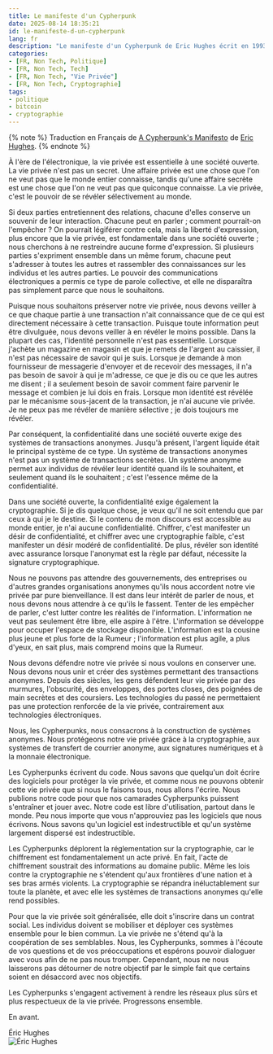 ```yaml
---
title: Le manifeste d'un Cypherpunk
date: 2025-08-14 18:35:21
id: le-manifeste-d-un-cypherpunk
lang: fr
description: "Le manifeste d'un Cypherpunk de Eric Hughes écrit en 1993."
categories:
- [FR, Non Tech, Politique]
- [FR, Non Tech, Tech]
- [FR, Non Tech, "Vie Privée"]
- [FR, Non Tech, Cryptographie]
tags:
- politique
- bitcoin
- cryptographie
---
```


{% note %}
Traduction en Français de [A Cypherpunk's Manifesto](https://nakamotoinstitute.org/library/cypherpunk-manifesto/) de [Eric Hughes](https://en.wikipedia.org/wiki/Eric_Hughes_(cypherpunk)).
{% endnote %}

À l'ère de l'électronique, la vie privée est essentielle à une société ouverte. La vie privée n'est
pas un secret. Une affaire privée est une chose que l'on ne veut pas que le monde entier connaisse,
tandis qu'une affaire secrète est une chose que l'on ne veut pas que quiconque connaisse. La vie
privée, c'est le pouvoir de se révéler sélectivement au monde.

Si deux parties entretiennent des relations, chacune d'elles conserve un souvenir de leur
interaction. Chacune peut en parler ; comment pourrait-on l'empêcher ? On pourrait légiférer contre
cela, mais la liberté d'expression, plus encore que la vie privée, est fondamentale dans une société
ouverte ; nous cherchons à ne restreindre aucune forme d'expression. Si plusieurs parties
s'expriment ensemble dans un même forum, chacune peut s'adresser à toutes les autres et rassembler
des connaissances sur les individus et les autres parties. Le pouvoir des communications
électroniques a permis ce type de parole collective, et elle ne disparaîtra pas simplement parce que
nous le souhaitons.

Puisque nous souhaitons préserver notre vie privée, nous devons veiller à ce que chaque partie à une
transaction n'ait connaissance que de ce qui est directement nécessaire à cette transaction. Puisque
toute information peut être divulguée, nous devons veiller à en révéler le moins possible. Dans la
plupart des cas, l'identité personnelle n'est pas essentielle. Lorsque j'achète un magazine en
magasin et que je remets de l'argent au caissier, il n'est pas nécessaire de savoir qui je suis.
Lorsque je demande à mon fournisseur de messagerie d'envoyer et de recevoir des messages, il n'a pas
besoin de savoir à qui je m'adresse, ce que je dis ou ce que les autres me disent ; il a seulement
besoin de savoir comment faire parvenir le message et combien je lui dois en frais. Lorsque mon
identité est révélée par le mécanisme sous-jacent de la transaction, je n'ai aucune vie privée. Je
ne peux pas me révéler de manière sélective ; je dois toujours me révéler.

Par conséquent, la confidentialité dans une société ouverte exige des systèmes de transactions
anonymes. Jusqu'à présent, l'argent liquide était le principal système de ce type. Un système de
transactions anonymes n'est pas un système de transactions secrètes. Un système anonyme permet aux
individus de révéler leur identité quand ils le souhaitent, et seulement quand ils le souhaitent ;
c'est l'essence même de la confidentialité.

Dans une société ouverte, la confidentialité exige également la cryptographie. Si je dis quelque
chose, je veux qu'il ne soit entendu que par ceux à qui je le destine. Si le contenu de mon discours
est accessible au monde entier, je n'ai aucune confidentialité. Chiffrer, c'est manifester un désir
de confidentialité, et chiffrer avec une cryptographie faible, c'est manifester un désir modéré de
confidentialité. De plus, révéler son identité avec assurance lorsque l'anonymat est la règle par
défaut, nécessite la signature cryptographique.

Nous ne pouvons pas attendre des gouvernements, des entreprises ou d'autres grandes organisations
anonymes qu'ils nous accordent notre vie privée par pure bienveillance. Il est dans leur intérêt de
parler de nous, et nous devons nous attendre à ce qu'ils le fassent. Tenter de les empêcher de
parler, c'est lutter contre les réalités de l'information. L'information ne veut pas seulement être
libre, elle aspire à l'être. L'information se développe pour occuper l'espace de stockage
disponible. L'information est la cousine plus jeune et plus forte de la Rumeur ; l'information est
plus agile, a plus d'yeux, en sait plus, mais comprend moins que la Rumeur.

Nous devons défendre notre vie privée si nous voulons en conserver une. Nous devons nous unir et
créer des systèmes permettant des transactions anonymes. Depuis des siècles, les gens défendent leur
vie privée par des murmures, l'obscurité, des enveloppes, des portes closes, des poignées de main
secrètes et des coursiers. Les technologies du passé ne permettaient pas une protection renforcée de
la vie privée, contrairement aux technologies électroniques.

Nous, les Cypherpunks, nous consacrons à la construction de systèmes anonymes. Nous protégeons notre
vie privée grâce à la cryptographie, aux systèmes de transfert de courrier anonyme, aux signatures
numériques et à la monnaie électronique.

Les Cypherpunks écrivent du code. Nous savons que quelqu'un doit écrire des logiciels pour protéger
la vie privée, et comme nous ne pouvons obtenir cette vie privée que si nous le faisons tous, nous
allons l'écrire. Nous publions notre code pour que nos camarades Cypherpunks puissent s'entraîner et
jouer avec. Notre code est libre d'utilisation, partout dans le monde. Peu nous importe que vous
n'approuviez pas les logiciels que nous écrivons. Nous savons qu'un logiciel est indestructible et
qu'un système largement dispersé est indestructible.

Les Cypherpunks déplorent la réglementation sur la cryptographie, car le chiffrement est
fondamentalement un acte privé. En fait, l'acte de chiffrement soustrait des informations au domaine
public. Même les lois contre la cryptographie ne s'étendent qu'aux frontières d'une nation et à ses
bras armés violents. La cryptographie se répandra inéluctablement sur toute la planète, et avec elle
les systèmes de transactions anonymes qu'elle rend possibles.

Pour que la vie privée soit généralisée, elle doit s'inscrire dans un contrat social. Les individus
doivent se mobiliser et déployer ces systèmes ensemble pour le bien commun. La vie privée ne s'étend
qu'à la coopération de ses semblables. Nous, les Cypherpunks, sommes à l'écoute de vos questions et
de vos préoccupations et espérons pouvoir dialoguer avec vous afin de ne pas nous tromper.
Cependant, nous ne nous laisserons pas détourner de notre objectif par le simple fait que certains
soient en désaccord avec nos objectifs.

Les Cypherpunks s'engagent activement à rendre les réseaux plus sûrs et plus respectueux de la vie
privée. Progressons ensemble.

En avant.

Éric Hughes  
![Éric Hughes](/media/cypherpunk-manifeste/eric-hughes.webp "Éric Hughes")
